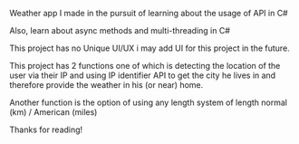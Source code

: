 Weather app I made in the pursuit of learning about the usage of API in C#

Also, learn about async methods and multi-threading in C#

This project has no Unique UI/UX i may add UI for this project in the future.


This project has 2 functions one of which is detecting the location of the user via their IP and using IP identifier API to get the city he lives in and therefore provide the weather in his (or near) home. 

Another function is the option of using any length system of length normal (km) / American (miles)


Thanks for reading!
